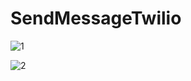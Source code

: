 # SendMessageTwilio

![1](https://user-images.githubusercontent.com/91063961/200191904-1a872fd8-3b76-4c9f-9fbc-a6b028a393fd.png)


![2](https://user-images.githubusercontent.com/91063961/200191938-7dc7dbc8-f9c5-4f4b-8464-fde723c23a69.png)
